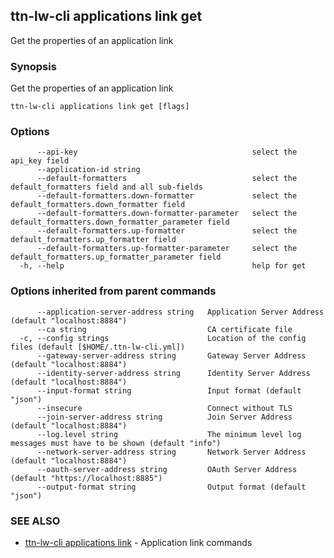 ## ttn-lw-cli applications link get

Get the properties of an application link

### Synopsis

Get the properties of an application link

```
ttn-lw-cli applications link get [flags]
```

### Options

```
      --api-key                                       select the api_key field
      --application-id string                         
      --default-formatters                            select the default_formatters field and all sub-fields
      --default-formatters.down-formatter             select the default_formatters.down_formatter field
      --default-formatters.down-formatter-parameter   select the default_formatters.down_formatter_parameter field
      --default-formatters.up-formatter               select the default_formatters.up_formatter field
      --default-formatters.up-formatter-parameter     select the default_formatters.up_formatter_parameter field
  -h, --help                                          help for get
```

### Options inherited from parent commands

```
      --application-server-address string   Application Server Address (default "localhost:8884")
      --ca string                           CA certificate file
  -c, --config strings                      Location of the config files (default [$HOME/.ttn-lw-cli.yml])
      --gateway-server-address string       Gateway Server Address (default "localhost:8884")
      --identity-server-address string      Identity Server Address (default "localhost:8884")
      --input-format string                 Input format (default "json")
      --insecure                            Connect without TLS
      --join-server-address string          Join Server Address (default "localhost:8884")
      --log.level string                    The minimum level log messages must have to be shown (default "info")
      --network-server-address string       Network Server Address (default "localhost:8884")
      --oauth-server-address string         OAuth Server Address (default "https://localhost:8885")
      --output-format string                Output format (default "json")
```

### SEE ALSO

* [ttn-lw-cli applications link](ttn-lw-cli_applications_link.md)	 - Application link commands

